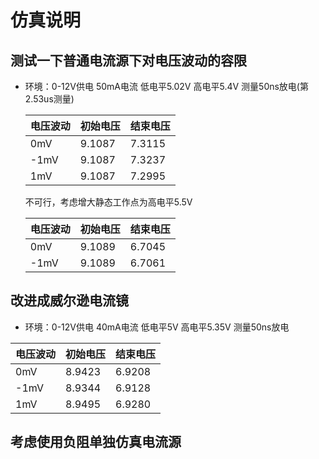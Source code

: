 # 仿真说明

## 测试一下普通电流源下对电压波动的容限

- 环境：0-12V供电  50mA电流  低电平5.02V   高电平5.4V  测量50ns放电(第2.53us测量)

  | 电压波动 | 初始电压 | 结束电压 |
  | -------- | -------- | -------- |
  | 0mV      | 9.1087   | 7.3115   |
  | -1mV     | 9.1087   | 7.3237   |
  | 1mV      | 9.1087   | 7.2995   |

  不可行，考虑增大静态工作点为高电平5.5V

  | 电压波动 | 初始电压 | 结束电压 |
  | -------- | -------- | -------- |
  | 0mV      | 9.1089   | 6.7045   |
  | -1mV     | 9.1089   | 6.7061   |


## 改进成威尔逊电流镜

- 环境：0-12V供电  40mA电流  低电平5V  高电平5.35V  测量50ns放电

| 电压波动 | 初始电压 | 结束电压 |
| -------- | -------- | -------- |
| 0mV      | 8.9423   | 6.9208   |
| -1mV     | 8.9344   | 6.9128   |
| 1mV      | 8.9495   | 6.9280   |

## 考虑使用负阻单独仿真电流源

